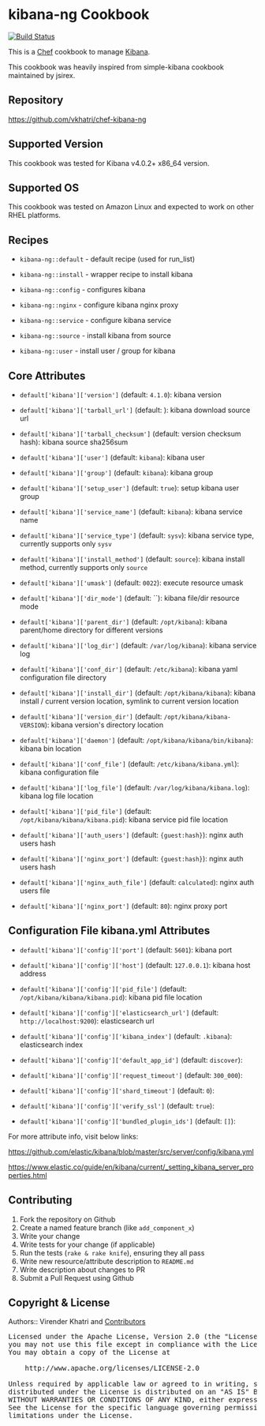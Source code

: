 kibana-ng Cookbook
================

[![Build Status](https://travis-ci.org/vkhatri/chef-kibana-ng.svg?branch=master)](https://travis-ci.org/vkhatri/chef-kibana-ng)

This is a [Chef] cookbook to manage [Kibana].

This cookbook was heavily inspired from simple-kibana cookbook maintained by jsirex.


## Repository

https://github.com/vkhatri/chef-kibana-ng


## Supported Version

This cookbook was tested for Kibana v4.0.2+ x86_64 version.


## Supported OS

This cookbook was tested on Amazon Linux and expected to work on other RHEL platforms.


## Recipes

- `kibana-ng::default` - default recipe (used for run_list)

- `kibana-ng::install` - wrapper recipe to install kibana

- `kibana-ng::config` - configures kibana

- `kibana-ng::nginx` - configure kibana nginx proxy

- `kibana-ng::service` - configure kibana service

- `kibana-ng::source` - install kibana from source

- `kibana-ng::user` - install user / group for kibana


## Core Attributes


* `default['kibana']['version']` (default: `4.1.0`): kibana version

* `default['kibana']['tarball_url']` (default: ): kibana download source url

* `default['kibana']['tarball_checksum']` (default: version checksum hash): kibana source sha256sum

* `default['kibana']['user']` (default: `kibana`): kibana user

* `default['kibana']['group']` (default: `kibana`): kibana group

* `default['kibana']['setup_user']` (default: `true`): setup kibana user group

* `default['kibana']['service_name']` (default: `kibana`): kibana service name

* `default['kibana']['service_type']` (default: `sysv`): kibana service type, currently supports only `sysv`

* `default['kibana']['install_method']` (default: `source`): kibana install method, currently supports only `source`

* `default['kibana']['umask']` (default: `0022`): execute resource umask

* `default['kibana']['dir_mode']` (default: ``): kibana file/dir resource mode

* `default['kibana']['parent_dir']` (default: `/opt/kibana`): kibana parent/home directory for different versions

* `default['kibana']['log_dir']` (default: `/var/log/kibana`): kibana service log

* `default['kibana']['conf_dir']` (default: `/etc/kibana`): kibana yaml configuration file directory

* `default['kibana']['install_dir']` (default: `/opt/kibana/kibana`): kibana install / current version location, symlink to current version location

* `default['kibana']['version_dir']` (default: `/opt/kibana/kibana-VERSION`): kibana version's directory location

* `default['kibana']['daemon']` (default: `/opt/kibana/kibana/bin/kibana`): kibana bin location

* `default['kibana']['conf_file']` (default: `/etc/kibana/kibana.yml`): kibana configuration file

* `default['kibana']['log_file']` (default: `/var/log/kibana/kibana.log`): kibana log file location

* `default['kibana']['pid_file']` (default: `/opt/kibana/kibana/kibana.pid`): kibana service pid file location

* `default['kibana']['auth_users']` (default: `{guest:hash}`): nginx auth users hash

* `default['kibana']['nginx_port']` (default: `{guest:hash}`): nginx auth users hash

* `default['kibana']['nginx_auth_file']` (default: `calculated`): nginx auth users file

* `default['kibana']['nginx_port']` (default: `80`): nginx proxy port


## Configuration File kibana.yml Attributes

* `default['kibana']['config']['port']` (default: `5601`): kibana port

* `default['kibana']['config']['host']` (default: `127.0.0.1`): kibana host address

* `default['kibana']['config']['pid_file']` (default: `/opt/kibana/kibana/kibana.pid`): kibana pid file location

* `default['kibana']['config']['elasticsearch_url']` (default: `http://localhost:9200`): elasticsearch url

* `default['kibana']['config']['kibana_index']` (default: `.kibana`): elasticsearch index

* `default['kibana']['config']['default_app_id']` (default: `discover`):

* `default['kibana']['config']['request_timeout']` (default: `300_000`):

* `default['kibana']['config']['shard_timeout']` (default: `0`):

* `default['kibana']['config']['verify_ssl']` (default: `true`):

* `default['kibana']['config']['bundled_plugin_ids']` (default: `[]`):

For more attribute info, visit below links:

https://github.com/elastic/kibana/blob/master/src/server/config/kibana.yml

https://www.elastic.co/guide/en/kibana/current/_setting_kibana_server_properties.html


## Contributing

1. Fork the repository on Github
2. Create a named feature branch (like `add_component_x`)
3. Write your change
4. Write tests for your change (if applicable)
5. Run the tests (`rake & rake knife`), ensuring they all pass
6. Write new resource/attribute description to `README.md`
7. Write description about changes to PR
8. Submit a Pull Request using Github


## Copyright & License

Authors:: Virender Khatri and [Contributors]

<pre>
Licensed under the Apache License, Version 2.0 (the "License");
you may not use this file except in compliance with the License.
You may obtain a copy of the License at

    http://www.apache.org/licenses/LICENSE-2.0

Unless required by applicable law or agreed to in writing, software
distributed under the License is distributed on an "AS IS" BASIS,
WITHOUT WARRANTIES OR CONDITIONS OF ANY KIND, either express or implied.
See the License for the specific language governing permissions and
limitations under the License.
</pre>


[Chef]: https://www.chef.io/
[Kibana]: https://github.com/elastic/kibana/
[Contributors]: https://github.com/vkhatri/chef-kibana-ng/graphs/contributors

